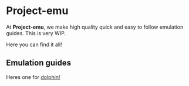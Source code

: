 # Project-emu

At **Project-emu**, we make high quality quick and easy to follow emulation guides. This is very WIP.

Here you can find it all!
## Emulation guides
Heres one for [dolphin!](https://emulator.skyybrew.xyz/#/dolphin-emu)
